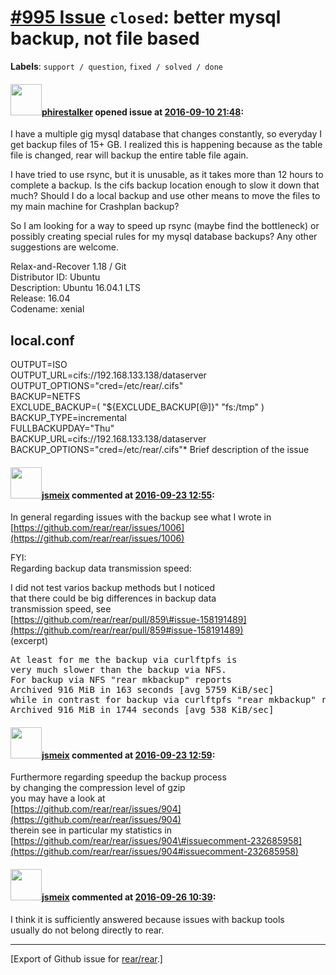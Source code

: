 [\#995 Issue](https://github.com/rear/rear/issues/995) `closed`: better mysql backup, not file based
====================================================================================================

**Labels**: `support / question`, `fixed / solved / done`

#### <img src="https://avatars.githubusercontent.com/u/7477095?v=4" width="50">[phirestalker](https://github.com/phirestalker) opened issue at [2016-09-10 21:48](https://github.com/rear/rear/issues/995):

I have a multiple gig mysql database that changes constantly, so
everyday I get backup files of 15+ GB. I realized this is happening
because as the table file is changed, rear will backup the entire table
file again.

I have tried to use rsync, but it is unusable, as it takes more than 12
hours to complete a backup. Is the cifs backup location enough to slow
it down that much? Should I do a local backup and use other means to
move the files to my main machine for Crashplan backup?

So I am looking for a way to speed up rsync (maybe find the bottleneck)
or possibly creating special rules for my mysql database backups? Any
other suggestions are welcome.

Relax-and-Recover 1.18 / Git  
Distributor ID: Ubuntu  
Description: Ubuntu 16.04.1 LTS  
Release: 16.04  
Codename: xenial

local.conf
----------

OUTPUT=ISO  
OUTPUT\_URL=cifs://192.168.133.138/dataserver  
OUTPUT\_OPTIONS="cred=/etc/rear/.cifs"  
BACKUP=NETFS  
EXCLUDE\_BACKUP=( "${EXCLUDE\_BACKUP\[@\]}" "fs:/tmp" )  
BACKUP\_TYPE=incremental  
FULLBACKUPDAY="Thu"  
BACKUP\_URL=cifs://192.168.133.138/dataserver  
BACKUP\_OPTIONS="cred=/etc/rear/.cifs"\* Brief description of the issue

#### <img src="https://avatars.githubusercontent.com/u/1788608?u=925fc54e2ce01551392622446ece427f51e2f0ce&v=4" width="50">[jsmeix](https://github.com/jsmeix) commented at [2016-09-23 12:55](https://github.com/rear/rear/issues/995#issuecomment-249184614):

In general regarding issues with the backup see what I wrote in  
[https://github.com/rear/rear/issues/1006](https://github.com/rear/rear/issues/1006)

FYI:  
Regarding backup data transmission speed:

I did not test varios backup methods but I noticed  
that there could be big differences in backup data  
transmission speed, see  
[https://github.com/rear/rear/pull/859\#issue-158191489](https://github.com/rear/rear/pull/859#issue-158191489)  
(excerpt)

<pre>
At least for me the backup via curlftpfs is
very much slower than the backup via NFS.
For backup via NFS "rear mkbackup" reports
Archived 916 MiB in 163 seconds [avg 5759 KiB/sec]
while in contrast for backup via curlftpfs "rear mkbackup" reports
Archived 916 MiB in 1744 seconds [avg 538 KiB/sec]
</pre>

#### <img src="https://avatars.githubusercontent.com/u/1788608?u=925fc54e2ce01551392622446ece427f51e2f0ce&v=4" width="50">[jsmeix](https://github.com/jsmeix) commented at [2016-09-23 12:59](https://github.com/rear/rear/issues/995#issuecomment-249185444):

Furthermore regarding speedup the backup process  
by changing the compression level of gzip  
you may have a look at  
[https://github.com/rear/rear/issues/904](https://github.com/rear/rear/issues/904)  
therein see in particular my statistics in  
[https://github.com/rear/rear/issues/904\#issuecomment-232685958](https://github.com/rear/rear/issues/904#issuecomment-232685958)

#### <img src="https://avatars.githubusercontent.com/u/1788608?u=925fc54e2ce01551392622446ece427f51e2f0ce&v=4" width="50">[jsmeix](https://github.com/jsmeix) commented at [2016-09-26 10:39](https://github.com/rear/rear/issues/995#issuecomment-249536614):

I think it is sufficiently answered because issues with backup tools  
usually do not belong directly to rear.

------------------------------------------------------------------------

\[Export of Github issue for
[rear/rear](https://github.com/rear/rear).\]

